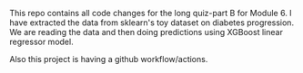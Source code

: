 This repo contains all code changes for the long quiz-part B for Module 6. I have extracted the data from sklearn's toy dataset on diabetes progression.  We are reading the data and then doing predictions using XGBoost linear regressor model. 

Also this project is having a github workflow/actions.
